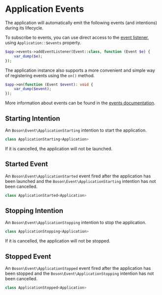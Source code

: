# Application Events

<primary-label ref="events"/>
<show-structure for="chapter" depth="2"/>

The application will automatically emit the following events (and intentions)
during its lifecycle.

To subscribe to events, you can use direct access to the
<a href="events.md#event-listener">event listener</a>, using
`Application::$events` property.

```php
$app->events->addEventListener(Event::class, function (Event $e) {
    var_dump($e);
});
```

The application instance also supports a more convenient and simple way of
registering events using the `on()` method.

```php
$app->on(function (Event $event): void {
    var_dump($event);
});
```

<note>
More information about events can be found in the <a href="events.md">events 
documentation</a>.
</note>


## Starting Intention
<secondary-label ref="intention"/>

An `Boson\Event\ApplicationStarting` intention to start the application.

```php
class ApplicationStarting<Application>
```

<tip>
If it is cancelled, the application will not be launched.
</tip>

## Started Event
<secondary-label ref="event"/>

An `Boson\Event\ApplicationStarted` event fired after the application has been
launched and the `Boson\Event\ApplicationStarting` intention has not been
cancelled.

```php
class ApplicationStarted<Application>
```

## Stopping Intention
<secondary-label ref="intention"/>

An `Boson\Event\ApplicationStopping` intention to stop the application.

```php
class ApplicationStopping<Application>
```

<tip>
If it is cancelled, the application will not be stopped.
</tip>

## Stopped Event
<secondary-label ref="event"/>

An `Boson\Event\ApplicationStopped` event fired after the application has been
stopped and the `Boson\Event\ApplicationStopping` intention has not been
cancelled.

```php
class ApplicationStopped<Application>
```
